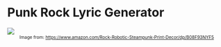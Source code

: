 # Punk Rock Lyric Generator
<img src = "https://images-na.ssl-images-amazon.com/images/I/71tgC6Xz7JL._SY800_.jpg">
<br>
<center>
    <font size = 1.5>Image from: <a href = 'https://www.amazon.com/Rock-Robotic-Steampunk-Print-Decor/dp/B08F93NYF5'>https://www.amazon.com/Rock-Robotic-Steampunk-Print-Decor/dp/B08F93NYF5</a>
</center></font>
